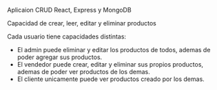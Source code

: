 Aplicaion CRUD React, Express y MongoDB

Capacidad de crear, leer, editar y eliminar productos

Cada usuario tiene capacidades distintas:
- El admin puede eliminar y editar los productos de todos, ademas de poder agregar sus productos.
- El vendedor puede crear, editar y eliminar sus propios productos, ademas de poder ver productos de los demas.
- El cliente unicamente puede ver productos creado por los demas.